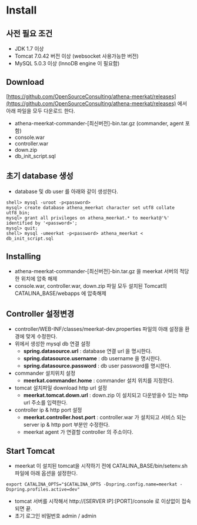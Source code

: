# Install


## 사전 필요 조건

- JDK 1.7 이상
- Tomcat 7.0.42 버전 이상 (websocket 사용가능한 버전)
- MySQL 5.0.3 이상 (InnoDB engine 이 필요함)

## Download
[https://github.com/OpenSourceConsulting/athena-meerkat/releases](https://github.com/OpenSourceConsulting/athena-meerkat/releases)
에서 아래 파일을 모두 다운로드 한다.

- athena-meerkat-commander-\[최신버전\]-bin.tar.gz (commander, agent 포함)
- console.war
- controller.war
- down.zip
- db_init_script.sql

## 초기 database 생성
- database 및 db user 를 아래와 같이 생성한다.

```
shell> mysql -uroot -p<password>
mysql> create database athena_meerkat character set utf8 collate utf8_bin;
mysql> grant all privileges on athena_meerkat.* to meerkat@'%' identified by '<password>';
mysql> quit;
shell> mysql -umeerkat -p<password> athena_meerkat < db_init_script.sql
```

## Installing 
- athena-meerkat-commander-\[최신버전\]-bin.tar.gz 을 meerkat 서버의 적당한 위치에 압축 해제
- console.war, controller.war, down.zip 파일 모두 설치된 Tomcat의 CATALINA_BASE/webapps 에 압축해제

## Controller 설정변경
- controller/WEB-INF/classes/meerkat-dev.properties 파일의 아래 설정을 환경에 맞게 수정한다.
- 위에서 생성한 mysql db 연결 설정
    - **spring.datasource.url** : database 연결 url 을 명시한다.
    - **spring.datasource.username** : db username 을 명시한다.
    - **spring.datasource.password** : db user password를 명시한다.
- commander 설치위치 설정
    - **meerkat.commander.home** : commander 설치 위치를 지정한다.
- tomcat 설치파일 download http url 설정
    - **meerkat.tomcat.down.url** : down.zip 이 설치되고 다운받을수 있는 http url 주소를 입력한다.
- controller ip & http port 설정
    - **meerkat.controller.host.port** : controller.war 가 설치되고 서비스 되는 server ip & http port 부분만 수정한다.
    - meerkat agent 가 연결할 controller 의 주소이다.
    

## Start Tomcat
- meerkat 이 설치된 tomcat을 시작하기 전에 CATALINA_BASE/bin/setenv.sh 파일에 아래 옵션을 설정한다.
```
export CATALINA_OPTS="$CATALINA_OPTS -Dspring.config.name=meerkat -Dspring.profiles.active=dev"
```
- tomcat 서버를 시작해서 http://\[SERVER IP\]:\[PORT\]/console 로 이상없이 접속되면 끝.
- 초기 로그인 비밀번호 admin / admin

 
